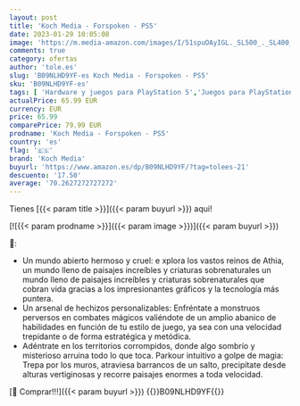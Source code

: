 ```yaml
---
layout: post
title: 'Koch Media - Forspoken - PS5'
date: 2023-01-29 10:05:08
image: 'https://m.media-amazon.com/images/I/51spuOAyIGL._SL500_._SL400_.jpg'
comments: true
category: ofertas
author: 'tole.es'
slug: 'B09NLHD9YF-es Koch Media - Forspoken - PS5'
sku: 'B09NLHD9YF-es'
tags: [ 'Hardware y juegos para PlayStation 5','Juegos para PlayStation 5','Videojuegos','koch media','ps5','🇪🇸', ]
actualPrice: 65.99 EUR
currency: EUR
price: 65.99
comparePrice: 79.99 EUR
prodname: 'Koch Media - Forspoken - PS5'
country: 'es'
flag: '🇪🇸'
brand: 'Koch Media'
buyurl: 'https://www.amazon.es/dp/B09NLHD9YF/?tag=tolees-21'
descuento: '17.50'
average: '70.2627272727272'
---
```


Tienes [{{< param title >}}]({{< param buyurl >}}) aqui!

[![{{< param prodname >}}]({{< param image >}})]({{< param buyurl >}})

🔎:

- Un mundo abierto hermoso y cruel: e xplora los vastos reinos de Athia, un mundo lleno de paisajes increíbles y criaturas sobrenaturales un mundo lleno de paisajes increíbles y criaturas sobrenaturales que cobran vida gracias a los impresionantes gráficos y la tecnología más puntera.
- Un arsenal de hechizos personalizables: Enfréntate a monstruos perversos en combates mágicos valiéndote de un amplio abanico de habilidades en función de tu estilo de juego, ya sea con una velocidad trepidante o de forma estratégica y metódica.
- Adéntrate en los territorios corrompidos, donde algo sombrío y misterioso arruina todo lo que toca. Parkour intuitivo a golpe de magia: Trepa por los muros, atraviesa barrancos de un salto, precipítate desde alturas vertiginosas y recorre paisajes enormes a toda velocidad.

[🛒 Comprar!!!]({{< param buyurl >}})
{{<world>}}B09NLHD9YF{{</world>}}
